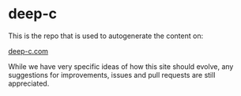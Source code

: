 # deep-c

This is the repo that is used to autogenerate the content on:

  [deep-c.com](https://deep-c.com)

While we have very specific ideas of how this site should evolve, any suggestions for improvements, issues and pull requests are still appreciated.
